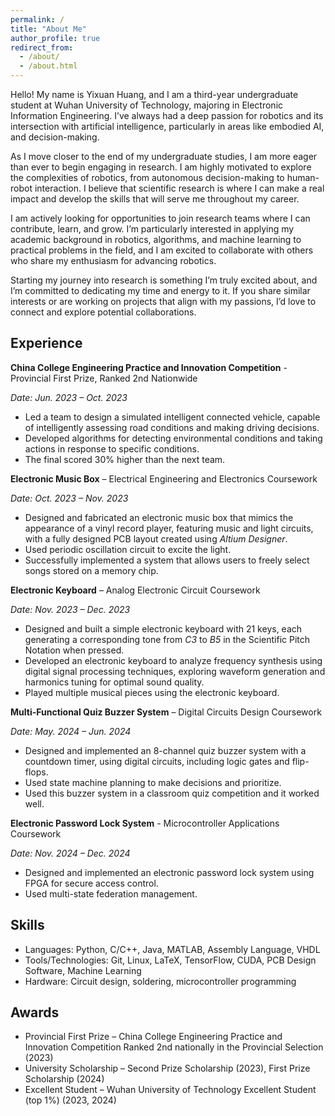 ```yaml
---
permalink: /
title: "About Me"
author_profile: true
redirect_from: 
  - /about/
  - /about.html
---
```


Hello! My name is Yixuan Huang, and I am a third-year undergraduate student at Wuhan University of Technology, majoring in Electronic Information Engineering. I’ve always had a deep passion for robotics and its intersection with artificial intelligence, particularly in areas like embodied AI, and decision-making.

As I move closer to the end of my undergraduate studies, I am more eager than ever to begin engaging in research. I am highly motivated to explore the complexities of robotics, from autonomous decision-making to human-robot interaction. I believe that scientific research is where I can make a real impact and develop the skills that will serve me throughout my career.

I am actively looking for opportunities to join research teams where I can contribute, learn, and grow. I’m particularly interested in applying my academic background in robotics, algorithms, and machine learning to practical problems in the field, and I am excited to collaborate with others who share my enthusiasm for advancing robotics.

Starting my journey into research is something I’m truly excited about, and I’m committed to dedicating my time and energy to it. If you share similar interests or are working on projects that align with my passions, I’d love to connect and explore potential collaborations.

## Experience

**China College Engineering Practice and Innovation Competition** - Provincial First Prize, Ranked 2nd Nationwide

*Date: Jun. 2023 – Oct. 2023*

- Led a team to design a simulated intelligent connected vehicle, capable of intelligently assessing road conditions and making driving decisions.
- Developed algorithms for detecting environmental conditions and taking actions in response to specific conditions.
- The final scored 30\% higher than the next team.

**Electronic Music Box** – Electrical Engineering and Electronics Coursework

*Date: Oct. 2023 – Nov. 2023*

- Designed and fabricated an electronic music box that mimics the appearance of a vinyl record player, featuring music and light circuits, with a fully designed PCB layout created using *Altium Designer*.
- Used periodic oscillation circuit to excite the light.
- Successfully implemented a system that allows users to freely select songs stored on a memory chip.

**Electronic Keyboard** – Analog Electronic Circuit Coursework

*Date: Nov. 2023 – Dec. 2023*

- Designed and built a simple electronic keyboard with 21 keys, each generating a corresponding tone from *C3* to *B5* in the Scientific Pitch Notation when pressed.
- Developed an electronic keyboard to analyze frequency synthesis using digital signal processing techniques, exploring waveform generation and harmonics tuning for optimal sound quality.
- Played multiple musical pieces using the electronic keyboard.

**Multi-Functional Quiz Buzzer System** – Digital Circuits Design Coursework

*Date: May. 2024 – Jun. 2024*

- Designed and implemented an 8-channel quiz buzzer system with a countdown timer, using digital circuits, including logic gates and flip-flops.
- Used state machine planning to make decisions and prioritize.
- Used this buzzer system in a classroom quiz competition and it worked well.

**Electronic Password Lock System** - Microcontroller Applications Coursework

*Date: Nov. 2024 – Dec. 2024*

- Designed and implemented an electronic password lock system using FPGA for secure access control.
- Used multi-state federation management.

## Skills

- Languages: Python, C/C++, Java, MATLAB, Assembly Language, VHDL
- Tools/Technologies: Git, Linux, LaTeX, TensorFlow, CUDA, PCB Design Software, Machine Learning
- Hardware: Circuit design, soldering, microcontroller programming

## Awards

- Provincial First Prize – China College Engineering Practice and Innovation Competition Ranked 2nd nationally in the Provincial Selection (2023)
- University Scholarship – Second Prize Scholarship (2023), First Prize Scholarship (2024)
- Excellent Student – Wuhan University of Technology Excellent Student (top 1%) (2023, 2024)
